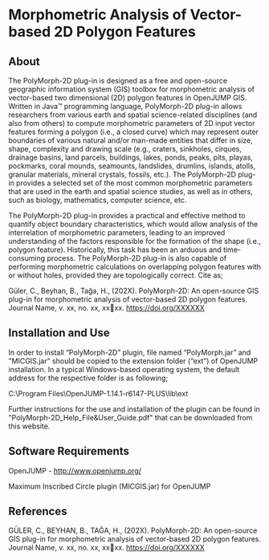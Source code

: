# Morphometric Analysis of Vector-based 2D Polygon Features

## About

The PolyMorph-2D plug-in is designed as a free and open-source geographic information system (GIS) toolbox for morphometric analysis of vector-based two dimensional (2D) polygon features in OpenJUMP GIS. Written in Java™ programming language, PolyMorph-2D plug-in allows researchers from various earth and spatial science-related disciplines (and also from others) to compute morphometric parameters of 2D input vector features forming a polygon (i.e., a closed curve) which may represent outer boundaries of various natural and/or man-made entities that differ in size, shape, complexity and drawing scale (e.g., craters, sinkholes, cirques, drainage basins, land parcels, buildings, lakes, ponds, peaks, pits, playas, pockmarks, coral mounds, seamounts, landslides, drumlins, islands, atolls, granular materials, mineral crystals, fossils, etc.). The PolyMorph-2D plug-in provides a selected set of the most common morphometric parameters that are used in the earth and spatial science studies, as well as in others, such as biology, mathematics, computer science, etc.

The PolyMorph-2D plug-in provides a practical and effective method to quantify object boundary characteristics, which would allow analysis of the interrelation of morphometric parameters, leading to an improved understanding of the factors responsible for the formation of the shape (i.e., polygon feature). Historically, this task has been an arduous and time-consuming process. The PolyMorph-2D plug-in is also capable of performing morphometric calculations on overlapping polygon features with or without holes, provided they are topologically correct. Cite as;

Güler, C., Beyhan, B., Tağa, H., (202X). PolyMorph-2D: An open-source GIS plug-in for morphometric analysis of vector-based 2D polygon features. Journal Name, v. xx, no. xx, xxxx. https://doi.org/XXXXXX

## Installation and Use
In order to install “PolyMorph-2D” plugin, file named “PolyMorph.jar” and "MICGIS.jar" should be copied to the extension folder (“ext”) of OpenJUMP installation. In a typical Windows-based operating system, the default address for the respective folder is as following;

C:\Program Files\OpenJUMP-1.14.1-r6147-PLUS\lib\ext

Further instructions for the use and installation of the plugin can be found in "PolyMorph-2D_Help_File&User_Guide.pdf" that can be downloaded from this website.

## Software Requirements
OpenJUMP - http://www.openjump.org/

Maximum Inscribed Circle plugin (MICGIS.jar) for OpenJUMP

## References

GÜLER, C., BEYHAN, B., TAĞA, H., (202X). PolyMorph-2D: An open-source GIS plug-in for morphometric analysis of vector-based 2D polygon features. Journal Name, v. xx, no. xx, xxxx. https://doi.org/XXXXXX
